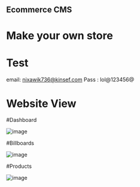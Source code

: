 ## Ecommerce CMS 
# Make your own store

# Test 
email: nixawik736@kinsef.com
Pass : lol@123456@

# Website View

#Dashboard

![image](https://github.com/anshuman-rai-27/your-store/assets/118046194/43b5c580-5894-4fef-8fdf-020e99605189)

#Billboards

![image](https://github.com/anshuman-rai-27/your-store/assets/118046194/a7732b2a-62f3-4367-a7b2-4ba4ff05bce2)

#Products

![image](https://github.com/anshuman-rai-27/your-store/assets/118046194/333b660c-5622-4ed1-84f3-45edcbdd1557)


